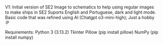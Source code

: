 V1:
    Initial version of SE2 Image to schematics to help using regular images to make ships in SE2
    Suports English and Portuguese, dark and light mode.
    Basic code that was refined using AI (Chatgpt o3-mini-high);
Just a hobby :P

Requirements:
    Python 3 (3.13.2)
    Tkinter
    Pillow (pip install pillow)
    NumPy (pip install numpy)
